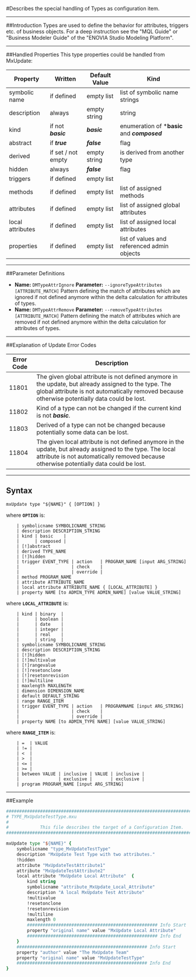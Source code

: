 <!--
 *
 *  This file is part of MxUpdate <http://www.mxupdate.org>.
 *
 *  MxUpdate is a deployment tool for a PLM platform to handle
 *  administration objects as single update files (configuration item).
 *
 *  Copyright (C) 2008-2016 The MxUpdate Team
 *
 *  The Manual of MxUpdate is licensed under a CC BY-NC-SA 4.0 license
 *  (Creative Commons Attribution-NonCommercial-ShareAlike 4.0 
 *  International 4.0 license).
 *
 *  You should have received a copy of the license along with this
 *  work. If not, see <http://creativecommons.org/licenses/by-nc-sa/4.0/>.
 *
-->

#Describes the special handling of Types as configuration item.

----
##Introduction
Types are used to define the behavior for attributes, triggers etc. of business
objects. For a deep instruction see the "MQL Guide" or "Business Modeler Guide"
of the "ENOVIA Studio Modeling Platform".

----
##Handled Properties
This type properties could be handled from MxUpdate:

Property         | Written            | Default Value | Kind
-----------------|--------------------|---------------|----
symbolic name    | if defined         | empty list    | list of symbolic name strings
description      | always             | empty string  | string
kind             | if not ***basic*** | ***basic***   | enumeration of ***basic** and ***composed***
abstract         | if ***true***      | ***false***   | flag
derived          | if set / not empty | empty string  | is derived from another type
hidden           | always             | ***false***   | flag
triggers         | if defined         | empty list    |
methods          | if defined         | empty list    | list of assigned methods
attributes       | if defined         | empty list    | list of assigned global attributes
local attributes | if defined         | empty list    | list of assigned local attributes
properties       | if defined         | empty list    | list of values and referenced admin objects

----
##Parameter Definitions
*   **Name:** ```DMTypeAttrIgnore```
    **Parameter:** ```‑‑ignoreTypeAttributes [ATTRIBUTE_MATCH]```
    Pattern defining the match of attributes which are ignored if not defined anymore within the delta calculation for attributes of types.
*   **Name:** ```DMTypeAttrRemove```
    **Parameter:** ```‑‑removeTypeAttributes [ATTRIBUTE_MATCH]```
    Pattern defining the match of attributes which are removed if not defined anymore within the delta calculation for attributes of types.
    
----
##Explanation of Update Error Codes

Error Code | Description
-----------|------------
11801      | The given global attribute is not defined anymore in the update, but already assigned to the type. The global attribute is not automatically removed because otherwise potentially data could be lost.
11802      | Kind of a type can not be changed if the current kind is not ***basic***.
11803      | Derived of a type can not be changed because potentially some data can be lost.
11804      | The given local attribute is not defined anymore in the update, but already assigned to the type. The local attribute is not automatically removed because otherwise potentially data could be lost.

----
## Syntax
```
mxUpdate type "${NAME}" { [OPTION] }
```
where **`OPTION`** is:
```
    | symbolicname SYMBOLICNAME_STRING
    | description DESCRIPTION_STRING
    | kind | basic    |
    |      | composed |
    | [!]abstract
    | derived TYPE_NAME
    | [!]hidden
    | trigger EVENT_TYPE | action   | PROGRAM_NAME [input ARG_STRING]
    |                    | check    |
    |                    | override |
    | method PROGRAM_NAME
    | attribute ATTRIBUTE_NAME
    | local attribute ATTRIBUTE_NAME { [LOCAL_ATTRIBUTE] }
    | property NAME [to ADMIN_TYPE ADMIN_NAME] [value VALUE_STRING]
```
where **`LOCAL_ATTRIBUTE`** is:
```
    | kind | binary  |
    |      | boolean |
    |      | date    |
    |      | integer |
    |      | real    |
    |      | string  |
    | symbolicname SYMBOLICNAME_STRING
    | description DESCRIPTION_STRING
    | [!]hidden
    | [!]multivalue
    | [!]rangevalue
    | [!]resetonclone
    | [!]resetonrevision
    | [!]multiline
    | maxlength MAXLENGTH
    | dimension DIMENSION_NAME
    | default DEFAULT_STRING
    | range RANGE_ITEM
    | trigger EVENT_TYPE | action   | PROGRAMNAME [input ARG_STRING]
    |                    | check    |
    |                    | override |
    | property NAME [to ADMIN_TYPE NAME] [value VALUE_STRING]
```
where **`RANGE_ITEM`** is:
```
    | =  | VALUE
    | != |
    | <  |
    | >  |
    | <= |
    | >= | 
    | between VALUE | inclusive | VALUE | inclusive |
    |               | exclusive |       | exclusive |
    | program PROGRAM_NAME [input ARG_STRING]
```

----
##Example
```tcl
################################################################################
# TYPE_MxUpdateTestType.mxu
#
#            This file describes the target of a Configuration Item.
################################################################################

mxUpdate type "${NAME}" {
    symbolicname "type_MxUpdateTestType"
    description "MxUpdate Test Type with two attributes."
    !hidden
    attribute "MxUpdateTestAttribute1"
    attribute "MxUpdateTestAttribute2"
    local attribute "MxUpdate Local Attribute"  {
        kind string
        symbolicname "attribute_MxUpdate_Local_Attribute"
        description "A local MxUpdate Test Attribute"
        !multivalue
        !resetonclone
        !resetonrevision
        !multiline
        maxlength 0
        ################################################## Info Start
        property "original name" value "MxUpdate Local Attribute"
        ################################################## Info End
    }
    ################################################## Info Start
    property "author" value "The MxUpdate Team"
    property "original name" value "MxUpdateTestType"
    ################################################## Info End
}
```
